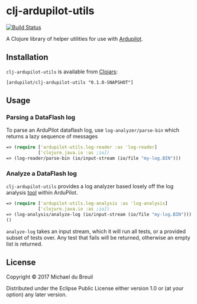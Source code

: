 # clj-ardupilot-utils

[![Build Status](https://semaphoreci.com/api/v1/diydrones/clj-ardupilot-utils/branches/master/badge.svg)](https://semaphoreci.com/diydrones/clj-ardupilot-utils)

A Clojure library of helper utilities for use with [Ardupilot](https://github.com/ArduPilot/ardupilot/).

## Installation

`clj-ardupilot-utils` is available from [Clojars](https://clojars.org/ardupilot/clj-ardupilot-utils):

```
[ardupilot/clj-ardupilot-utils "0.1.0-SNAPSHOT"]
```

## Usage

### Parsing a DataFlash log

To parse an ArduPilot dataflash log, use `log-analyzer/parse-bin` which returns a lazy sequence of messages

```clojure
=> (require ['ardupilot-utils.log-reader :as 'log-reader]
            ['clojure.java.io :as ;io])
=> (log-reader/parse-bin (io/input-stream (io/file "my-log.BIN")))
```

### Analyze a DataFlash log

`clj-ardupilot-utils` provides a log analyzer based losely off the log analysis [tool](https://github.com/ArduPilot/ardupilot/tree/master/Tools/LogAnalyzer) within ArduPilot.

```clojure
=> (require ['ardupilot-utils.log-analysis :as 'log-analysis]
            ['clojure.java.io :as ;io])
=> (log-analysis/analyze-log (io/input-stream (io/file "my-log.BIN")))
()
```

`analyze-log` takes an input stream, which it will run all tests, or a provided subset of tests over. Any test that fails will be returned, otherwise an empty list is returned.

## License

Copyright © 2017 Michael du Breuil

Distributed under the Eclipse Public License either version 1.0 or (at
your option) any later version.
